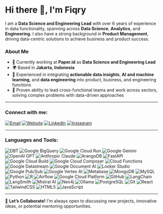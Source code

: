 # Hi there 👋, I'm Fiqry 

I am a **Data Science and Engineering Lead** with over 6 years of experience in data functionality, spanning across **Data Science**, **Analytics**, and **Engineering**. I also have a strong background in **Product Management**, driving data-centric solutions to achieve business and product success.

### About Me
- 🔭 Currently working at **Paper.id** as **Data Science and Engineering Lead**
- 🌍 Based in **Jakarta, Indonesia**
- 💼 Experienced in integrating **actionable data insights**, **AI and machine learning**, and **data engineering** into product, business, and engineering functions
- 🚀 Proven ability to lead cross-functional teams and work across sectors, solving complex problems with data-driven approaches

---

### Connect with me:

[![Email](https://img.shields.io/badge/Email-D14836?style=flat-square&logo=gmail&logoColor=white)](mailto:fiqryrevadiansyah@gmail.com)
[![Website](https://img.shields.io/badge/Website-000000?style=flat-square&logo=About.me&logoColor=white)](https://[y](https://hello-fiqryrev.vercel.app/))
[![LinkedIn](https://img.shields.io/badge/LinkedIn-blue?style=flat-square&logo=linkedin)](https://linkedin.com/in/fiqryrevadiansyah) 
[![Instagram](https://img.shields.io/badge/Instagram-red?style=flat-square&logo=instagram)](https://instagram.com/fiqryrev) 

---

### Languages and Tools:

![DBT](https://img.shields.io/badge/DBT-FF694B?style=flat-square&logo=dbt&logoColor=white)
![Google BigQuery](https://img.shields.io/badge/Google%20BigQuery-4285F4?style=flat-square&logo=google-bigquery&logoColor=white)
![Google Cloud Run](https://img.shields.io/badge/Google%20Cloud%20Run-4285F4?style=flat-square&logo=google-cloud&logoColor=white)
![Google Gemini](https://img.shields.io/badge/Google%20Gemini-34A853?style=flat-square&logo=google&logoColor=white)
![OpenAI GPT](https://img.shields.io/badge/OpenAI%20GPT-412991?style=flat-square&logo=openai&logoColor=white)
![Anthropic Claude](https://img.shields.io/badge/Anthropic%20Claude-FF5E57?style=flat-square&logo=anthropic&logoColor=white)
![ArangoDB](https://img.shields.io/badge/ArangoDB-FF5733?style=flat-square&logo=arangodb&logoColor=white)
![FastAPI](https://img.shields.io/badge/FastAPI-009688?style=flat-square&logo=fastapi&logoColor=white)
![Google Cloud Build](https://img.shields.io/badge/Google%20Cloud%20Build-4285F4?style=flat-square&logo=google-cloud&logoColor=white)
![Google Cloud Composer](https://img.shields.io/badge/Google%20Cloud%20Composer-4285F4?style=flat-square&logo=google-cloud&logoColor=white)
![Cloud Functions](https://img.shields.io/badge/Google%20Cloud%20Functions-4285F4?style=flat-square&logo=google-cloud&logoColor=white)
![Google Datastream](https://img.shields.io/badge/Google%20Datastream-4285F4?style=flat-square&logo=google-cloud&logoColor=white)
![Google Document AI](https://img.shields.io/badge/Google%20Document%20AI-4285F4?style=flat-square&logo=google-cloud&logoColor=white)
![Looker Studio](https://img.shields.io/badge/Looker%20Studio-4285F4?style=flat-square&logo=google&logoColor=white)
![Google Pub/Sub](https://img.shields.io/badge/Google%20Pub/Sub-4285F4?style=flat-square&logo=google-cloud&logoColor=white)
![Google Vertex AI](https://img.shields.io/badge/Google%20Vertex%20AI-4285F4?style=flat-square&logo=google-cloud&logoColor=white)
![Metabase](https://img.shields.io/badge/Metabase-509EE3?style=flat-square&logo=metabase&logoColor=white)
![MongoDB](https://img.shields.io/badge/MongoDB-47A248?style=flat-square&logo=mongodb&logoColor=white)
![MySQL](https://img.shields.io/badge/MySQL-4479A1?style=flat-square&logo=mysql&logoColor=white)
![Python](https://img.shields.io/badge/Python-3776AB?style=flat-square&logo=python&logoColor=white)
![R](https://img.shields.io/badge/R-276DC3?style=flat-square&logo=r&logoColor=white)
![Airflow](https://img.shields.io/badge/Airflow-017CEE?style=flat-square&logo=apache-airflow&logoColor=white)
![Google Cloud Platform](https://img.shields.io/badge/Google%20Cloud-4285F4?style=flat-square&logo=google-cloud&logoColor=white)
![GitHub](https://img.shields.io/badge/GitHub-181717?style=flat-square&logo=github&logoColor=white)
![LangChain](https://img.shields.io/badge/LangChain-FCCF00?style=flat-square&logo=langchain&logoColor=black)
![LangSmith](https://img.shields.io/badge/LangSmith-1E91D6?style=flat-square&logo=langsmith&logoColor=white)
![Mistral AI](https://img.shields.io/badge/Mistral%20AI-000000?style=flat-square&logo=mistral-ai&logoColor=white)
![Neo4j](https://img.shields.io/badge/Neo4j-008CC1?style=flat-square&logo=neo4j&logoColor=white)
![Ollama](https://img.shields.io/badge/Ollama-00F4A1?style=flat-square&logo=ollama&logoColor=white)
![PostgreSQL](https://img.shields.io/badge/PostgreSQL-4169E1?style=flat-square&logo=postgresql&logoColor=white)
![Git](https://img.shields.io/badge/Git-%23F05033.svg?style=flat-square&logo=git&logoColor=white)
![React](https://img.shields.io/badge/React-%2320232a.svg?style=flat-square&logo=react&logoColor=%2361DAFB)
![TailwindCSS](https://img.shields.io/badge/TailwindCSS-%2338B2AC.svg?style=flat-square&logo=tailwind-css&logoColor=white)
![HTML5](https://img.shields.io/badge/HTML5-%23E34F26.svg?style=flat-square&logo=html5&logoColor=white)
![JavaScript](https://img.shields.io/badge/JavaScript-%23F7DF1E.svg?style=flat-square&logo=javascript&logoColor=black)

---

🔗 **Let’s Collaborate!** I'm always open to discussing new projects, innovative ideas, or potential mentoring opportunities.
